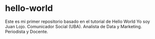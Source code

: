 # hello-world
Este es mi primer repositorio basado en el tutorial de Hello World
Yo soy Juan Lojo. Comunicador Social (UBA). Analista de Data y Marketing. Periodista y Docente.
